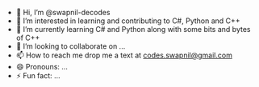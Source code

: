 - 👋 Hi, I’m @swapnil-decodes
- 👀 I’m interested in learning and contributing to C#, Python and C++
- 🌱 I’m currently learning C# and Python along with some bits and bytes of C++
- 💞️ I’m looking to collaborate on ...
- 📫 How to reach me drop me a text at codes.swapnil@gmail.com
- 😄 Pronouns: ...
- ⚡ Fun fact: ...

<!---
swapnil-decodes/swapnil-decodes is a ✨ special ✨ repository because its `README.md` (this file) appears on your GitHub profile.
You can click the Preview link to take a look at your changes.
--->
